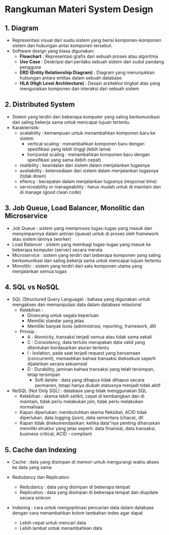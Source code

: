 # **Rangkuman Materi System Design**

## **1. Diagram**

- Representasi visual dari suatu sistem yang berisi komponen-komponen sistem dan hubungan antar komponen tersebut.
- Software design yang biasa digunakan:
  - **Flowchart** : Representasi grafis dari sebuah proses atau algoritma
  - **Use Case** : Deskripsi dari perilaku sebuah sistem dari sudut pandang pengguna
  - **ERD (Entity Relationship Diagram)** : Diagram yang menunjukkan hubungan antara entitas dalam sebuah database
  - **HLA (High Level Architecture)** : Desain arsitektur tingkat atas yang menguraikan komponen dan interaksi dari sebuah sistem

## **2. Distributed System**

- Sistem yang terdiri dari beberapa komputer yang saling berkomunikasi dan saling bekerja sama untuk mencapai tujuan tertentu.
- Karakteristik:
  - scalability : kemampuan untuk menambahkan komponen baru ke sistem
    - vertical scaling : menambahkan komponen baru dengan spesifikasi yang lebih tinggi (lebih lama)
    - horizontal scaling : menambahkan komponen baru dengan spesifikasi yang sama (lebih cepat)
  - realibility : keandalan dari sistem dalam menjalankan tugasnya
  - availability : ketersediaan dari sistem dalam menjalankan tugasnya (tidak down)
  - efiency : kecepatan dalam menjalankan tugasnya (response time)
  - serviceability or manageability : harus mudah untuk di maintain dan di manage (good clean code)

## **3. Job Queue, Load Balancer, Monolitic dan Microservice**

- Job Queue : sistem yang memproses tugas-tugas yang masuk dan menyimpannya dalam antrian (queue) untuk di proses oleh framework atau sistem lainnya (worker)
- Load Balancer : sistem yang membagi tugas-tugas yang masuk ke beberapa komputer (server) secara merata
- Microservice : sistem yang terdiri dari beberapa komponen yang saling berkomunikasi dan saling bekerja sama untuk mencapai tujuan tertentu
- Monolitic : sistem yang terdiri dari satu komponen utama yang menjalankan semua tugas

## **4. SQL vs NoSQL**

- SQL (Structured Query Language) : bahasa yang digunakan untuk mengakses dan memanipulasi data dalam database relasional
  - Kelebihan :
    - Dirancang untuk segala keperluan
    - Memiliki standar yang jelas
    - Memiliki banyak tools (administrasi, reporting, framework, dll)
  - Prinsip :
    - A : Atomicity, transaksi terjadi semua atau tidak sama sekali
    - C : Consistency, data tertulis merupakan data valid yang ditentukan berdasarkan aturan tertentu
    - I : Isolation, pada saat terjadi request yang bersamaan (concurrent), memastikan bahwa transaksi dieksekusi seperti dijalankan secara sekuensial
    - D : Durability, jaminan bahwa transaksi yang telah tersimpan, tetap tersimpan
      - Soft delete : data yang dihapus tidak dihapus secara permanen, tetapi hanya diubah statusnya menjadi tidak aktif
- NoSQL (Not Only SQL) : database yang tidak menggunakan SQL
  - Kelebihan : skema lebih setikit, cepat di kembangkan dan di maintain, tidak perlu melakukan join, tidak perlu melakukan normalisasi
  - Kapan diperlukan: membutuhkan skema fleksibel, ACID tidak diperlukan, data logging (json), data sementara (chace), dll
  - Kapan tidak direkomendasikan: ketika data"nya penting diharuskan memiliki struktur yang jelas seperti: data finansial, data transaksi, business critical, ACID - compliant

## **5. Cache dan Indexing**

- Cache : data yang disimpan di memori untuk mengurangi waktu akses ke data yang sama
- Redudancy dan Replication

  - Redudancy : data yang disimpan di beberapa tempat
  - Replication : data yang disimpan di beberapa tempat dan diupdate secara sinkron

- Indexing : cara untuk mengoptimasi pencarian data dalam database dengan cara menambahkan kolom tambahan index agar dapat
  - Lebih cepat untuk mencari data
  - Lebih lambat untuk menambahkan data
